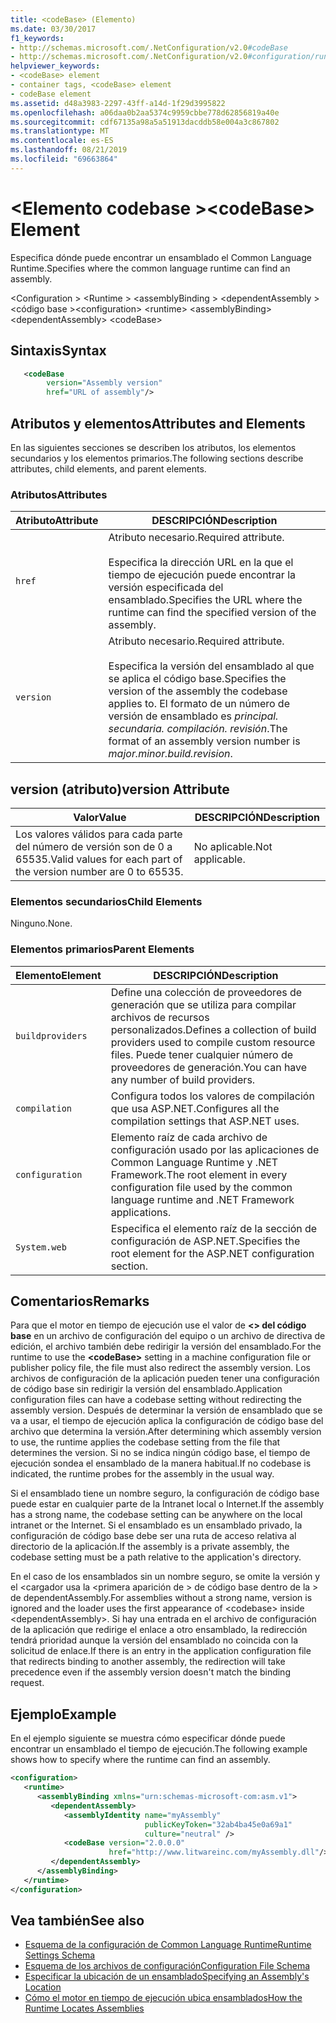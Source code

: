 ```yaml
---
title: <codeBase> (Elemento)
ms.date: 03/30/2017
f1_keywords:
- http://schemas.microsoft.com/.NetConfiguration/v2.0#codeBase
- http://schemas.microsoft.com/.NetConfiguration/v2.0#configuration/runtime/assemblyBinding/dependentAssembly/codeBase
helpviewer_keywords:
- <codeBase> element
- container tags, <codeBase> element
- codeBase element
ms.assetid: d48a3983-2297-43ff-a14d-1f29d3995822
ms.openlocfilehash: a06daa0b2aa5374c9959cbbe778d62856819a40e
ms.sourcegitcommit: cdf67135a98a5a51913dacddb58e004a3c867802
ms.translationtype: MT
ms.contentlocale: es-ES
ms.lasthandoff: 08/21/2019
ms.locfileid: "69663864"
---
```

# <a name="codebase-element"></a><span data-ttu-id="d603e-102">\<Elemento codebase ></span><span class="sxs-lookup"><span data-stu-id="d603e-102">\<codeBase> Element</span></span>

<span data-ttu-id="d603e-103">Especifica dónde puede encontrar un ensamblado el Common Language Runtime.</span><span class="sxs-lookup"><span data-stu-id="d603e-103">Specifies where the common language runtime can find an assembly.</span></span>

<span data-ttu-id="d603e-104">\<Configuration > \<Runtime > \<assemblyBinding > \<dependentAssembly > \<código base ></span><span class="sxs-lookup"><span data-stu-id="d603e-104">\<configuration> \<runtime> \<assemblyBinding> \<dependentAssembly> \<codeBase></span></span>

## <a name="syntax"></a><span data-ttu-id="d603e-105">Sintaxis</span><span class="sxs-lookup"><span data-stu-id="d603e-105">Syntax</span></span>

```xml
   <codeBase
        version="Assembly version"
        href="URL of assembly"/>
```

## <a name="attributes-and-elements"></a><span data-ttu-id="d603e-106">Atributos y elementos</span><span class="sxs-lookup"><span data-stu-id="d603e-106">Attributes and Elements</span></span>

<span data-ttu-id="d603e-107">En las siguientes secciones se describen los atributos, los elementos secundarios y los elementos primarios.</span><span class="sxs-lookup"><span data-stu-id="d603e-107">The following sections describe attributes, child elements, and parent elements.</span></span>

### <a name="attributes"></a><span data-ttu-id="d603e-108">Atributos</span><span class="sxs-lookup"><span data-stu-id="d603e-108">Attributes</span></span>

|<span data-ttu-id="d603e-109">Atributo</span><span class="sxs-lookup"><span data-stu-id="d603e-109">Attribute</span></span>|<span data-ttu-id="d603e-110">DESCRIPCIÓN</span><span class="sxs-lookup"><span data-stu-id="d603e-110">Description</span></span>|
|---------------|-----------------|
|`href`|<span data-ttu-id="d603e-111">Atributo necesario.</span><span class="sxs-lookup"><span data-stu-id="d603e-111">Required attribute.</span></span><br /><br /> <span data-ttu-id="d603e-112">Especifica la dirección URL en la que el tiempo de ejecución puede encontrar la versión especificada del ensamblado.</span><span class="sxs-lookup"><span data-stu-id="d603e-112">Specifies the URL where the runtime can find the specified version of the assembly.</span></span>|
|`version`|<span data-ttu-id="d603e-113">Atributo necesario.</span><span class="sxs-lookup"><span data-stu-id="d603e-113">Required attribute.</span></span><br /><br /> <span data-ttu-id="d603e-114">Especifica la versión del ensamblado al que se aplica el código base.</span><span class="sxs-lookup"><span data-stu-id="d603e-114">Specifies the version of the assembly the codebase applies to.</span></span> <span data-ttu-id="d603e-115">El formato de un número de versión de ensamblado es *principal. secundaria. compilación. revisión*.</span><span class="sxs-lookup"><span data-stu-id="d603e-115">The format of an assembly version number is *major.minor.build.revision*.</span></span>|

## <a name="version-attribute"></a><span data-ttu-id="d603e-116">version (atributo)</span><span class="sxs-lookup"><span data-stu-id="d603e-116">version Attribute</span></span>

|<span data-ttu-id="d603e-117">Valor</span><span class="sxs-lookup"><span data-stu-id="d603e-117">Value</span></span>|<span data-ttu-id="d603e-118">DESCRIPCIÓN</span><span class="sxs-lookup"><span data-stu-id="d603e-118">Description</span></span>|
|-----------|-----------------|
|<span data-ttu-id="d603e-119">Los valores válidos para cada parte del número de versión son de 0 a 65535.</span><span class="sxs-lookup"><span data-stu-id="d603e-119">Valid values for each part of the version number are 0 to 65535.</span></span>|<span data-ttu-id="d603e-120">No aplicable.</span><span class="sxs-lookup"><span data-stu-id="d603e-120">Not applicable.</span></span>|

### <a name="child-elements"></a><span data-ttu-id="d603e-121">Elementos secundarios</span><span class="sxs-lookup"><span data-stu-id="d603e-121">Child Elements</span></span>

<span data-ttu-id="d603e-122">Ninguno.</span><span class="sxs-lookup"><span data-stu-id="d603e-122">None.</span></span>

### <a name="parent-elements"></a><span data-ttu-id="d603e-123">Elementos primarios</span><span class="sxs-lookup"><span data-stu-id="d603e-123">Parent Elements</span></span>

|<span data-ttu-id="d603e-124">Elemento</span><span class="sxs-lookup"><span data-stu-id="d603e-124">Element</span></span>|<span data-ttu-id="d603e-125">DESCRIPCIÓN</span><span class="sxs-lookup"><span data-stu-id="d603e-125">Description</span></span>|
|-------------|-----------------|
|`buildproviders`|<span data-ttu-id="d603e-126">Define una colección de proveedores de generación que se utiliza para compilar archivos de recursos personalizados.</span><span class="sxs-lookup"><span data-stu-id="d603e-126">Defines a collection of build providers used to compile custom resource files.</span></span> <span data-ttu-id="d603e-127">Puede tener cualquier número de proveedores de generación.</span><span class="sxs-lookup"><span data-stu-id="d603e-127">You can have any number of build providers.</span></span>|
|`compilation`|<span data-ttu-id="d603e-128">Configura todos los valores de compilación que usa ASP.NET.</span><span class="sxs-lookup"><span data-stu-id="d603e-128">Configures all the compilation settings that ASP.NET uses.</span></span>|
|`configuration`|<span data-ttu-id="d603e-129">Elemento raíz de cada archivo de configuración usado por las aplicaciones de Common Language Runtime y .NET Framework.</span><span class="sxs-lookup"><span data-stu-id="d603e-129">The root element in every configuration file used by the common language runtime and .NET Framework applications.</span></span>|
|`System.web`|<span data-ttu-id="d603e-130">Especifica el elemento raíz de la sección de configuración de ASP.NET.</span><span class="sxs-lookup"><span data-stu-id="d603e-130">Specifies the root element for the ASP.NET configuration section.</span></span>|

## <a name="remarks"></a><span data-ttu-id="d603e-131">Comentarios</span><span class="sxs-lookup"><span data-stu-id="d603e-131">Remarks</span></span>

<span data-ttu-id="d603e-132">Para que el motor en tiempo de ejecución use el valor de  **\<> del código base** en un archivo de configuración del equipo o un archivo de directiva de edición, el archivo también debe redirigir la versión del ensamblado.</span><span class="sxs-lookup"><span data-stu-id="d603e-132">For the runtime to use the **\<codeBase>** setting in a machine configuration file or publisher policy file, the file must also redirect the assembly version.</span></span> <span data-ttu-id="d603e-133">Los archivos de configuración de la aplicación pueden tener una configuración de código base sin redirigir la versión del ensamblado.</span><span class="sxs-lookup"><span data-stu-id="d603e-133">Application configuration files can have a codebase setting without redirecting the assembly version.</span></span> <span data-ttu-id="d603e-134">Después de determinar la versión de ensamblado que se va a usar, el tiempo de ejecución aplica la configuración de código base del archivo que determina la versión.</span><span class="sxs-lookup"><span data-stu-id="d603e-134">After determining which assembly version to use, the runtime applies the codebase setting from the file that determines the version.</span></span> <span data-ttu-id="d603e-135">Si no se indica ningún código base, el tiempo de ejecución sondea el ensamblado de la manera habitual.</span><span class="sxs-lookup"><span data-stu-id="d603e-135">If no codebase is indicated, the runtime probes for the assembly in the usual way.</span></span>

<span data-ttu-id="d603e-136">Si el ensamblado tiene un nombre seguro, la configuración de código base puede estar en cualquier parte de la Intranet local o Internet.</span><span class="sxs-lookup"><span data-stu-id="d603e-136">If the assembly has a strong name, the codebase setting can be anywhere on the local intranet or the Internet.</span></span> <span data-ttu-id="d603e-137">Si el ensamblado es un ensamblado privado, la configuración de código base debe ser una ruta de acceso relativa al directorio de la aplicación.</span><span class="sxs-lookup"><span data-stu-id="d603e-137">If the assembly is a private assembly, the codebase setting must be a path relative to the application's directory.</span></span>

<span data-ttu-id="d603e-138">En el caso de los ensamblados sin un nombre seguro, se omite la versión y el \<cargador usa la \<primera aparición de > de código base dentro de la > de dependentAssembly.</span><span class="sxs-lookup"><span data-stu-id="d603e-138">For assemblies without a strong name, version is ignored and the loader uses the first appearance of \<codebase> inside \<dependentAssembly>.</span></span> <span data-ttu-id="d603e-139">Si hay una entrada en el archivo de configuración de la aplicación que redirige el enlace a otro ensamblado, la redirección tendrá prioridad aunque la versión del ensamblado no coincida con la solicitud de enlace.</span><span class="sxs-lookup"><span data-stu-id="d603e-139">If there is an entry in the application configuration file that redirects binding to another assembly, the redirection will take precedence even if the assembly version doesn't match the binding request.</span></span>

## <a name="example"></a><span data-ttu-id="d603e-140">Ejemplo</span><span class="sxs-lookup"><span data-stu-id="d603e-140">Example</span></span>

<span data-ttu-id="d603e-141">En el ejemplo siguiente se muestra cómo especificar dónde puede encontrar un ensamblado el tiempo de ejecución.</span><span class="sxs-lookup"><span data-stu-id="d603e-141">The following example shows how to specify where the runtime can find an assembly.</span></span>

```xml
<configuration>
   <runtime>
      <assemblyBinding xmlns="urn:schemas-microsoft-com:asm.v1">
         <dependentAssembly>
            <assemblyIdentity name="myAssembly"
                              publicKeyToken="32ab4ba45e0a69a1"
                              culture="neutral" />
            <codeBase version="2.0.0.0"
                      href="http://www.litwareinc.com/myAssembly.dll"/>
         </dependentAssembly>
      </assemblyBinding>
   </runtime>
</configuration>
```

## <a name="see-also"></a><span data-ttu-id="d603e-142">Vea también</span><span class="sxs-lookup"><span data-stu-id="d603e-142">See also</span></span>

- [<span data-ttu-id="d603e-143">Esquema de la configuración de Common Language Runtime</span><span class="sxs-lookup"><span data-stu-id="d603e-143">Runtime Settings Schema</span></span>](index.md)
- [<span data-ttu-id="d603e-144">Esquema de los archivos de configuración</span><span class="sxs-lookup"><span data-stu-id="d603e-144">Configuration File Schema</span></span>](../index.md)
- [<span data-ttu-id="d603e-145">Especificar la ubicación de un ensamblado</span><span class="sxs-lookup"><span data-stu-id="d603e-145">Specifying an Assembly's Location</span></span>](../../specify-assembly-location.md)
- [<span data-ttu-id="d603e-146">Cómo el motor en tiempo de ejecución ubica ensamblados</span><span class="sxs-lookup"><span data-stu-id="d603e-146">How the Runtime Locates Assemblies</span></span>](../../../deployment/how-the-runtime-locates-assemblies.md)
